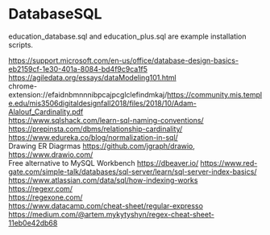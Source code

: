 # DatabaseSQL

education_database.sql and education_plus.sql are example installation scripts.  

https://support.microsoft.com/en-us/office/database-design-basics-eb2159cf-1e30-401a-8084-bd4f9c9ca1f5  
https://agiledata.org/essays/dataModeling101.html  
chrome-extension://efaidnbmnnnibpcajpcglclefindmkaj/https://community.mis.temple.edu/mis3506digitaldesignfall2018/files/2018/10/Adam-Alalouf_Cardinality.pdf  
https://www.sqlshack.com/learn-sql-naming-conventions/  
https://prepinsta.com/dbms/relationship-cardinality/  
https://www.edureka.co/blog/normalization-in-sql/  
Drawing ER Diagrmas https://github.com/jgraph/drawio, https://www.drawio.com/  
Free alternative to MySQL Workbench https://dbeaver.io/
https://www.red-gate.com/simple-talk/databases/sql-server/learn/sql-server-index-basics/  
https://www.atlassian.com/data/sql/how-indexing-works  
https://regexr.com/  
https://regexone.com/  
https://www.datacamp.com/cheat-sheet/regular-expresso  
https://medium.com/@artem.mykytyshyn/regex-cheat-sheet-11eb0e42db68  

